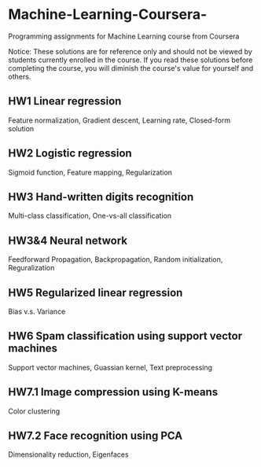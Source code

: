 # Machine-Learning-Coursera-
Programming assignments for Machine Learning course from Coursera

Notice: These solutions are for reference only and should not be viewed by students currently enrolled in the course. If you read these solutions before completing the course, you will diminish the course's value for yourself and others.

## HW1 Linear regression
Feature normalization, Gradient descent, Learning rate, Closed-form solution

## HW2 Logistic regression
Sigmoid function, Feature mapping, Regularization

## HW3 Hand-written digits recognition
Multi-class classification, One-vs-all classification

## HW3&4 Neural network
Feedforward Propagation, Backpropagation, Random initialization, Reguralization

## HW5 Regularized linear regression
Bias v.s. Variance

## HW6 Spam classification using support vector machines
Support vector machines, Guassian kernel, Text preprocessing

## HW7.1 Image compression using K-means
Color clustering

## HW7.2 Face recognition using PCA
Dimensionality reduction, Eigenfaces




